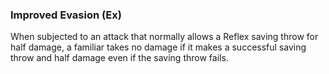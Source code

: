 ### **Improved Evasion** (Ex)

When subjected to an attack that normally allows a Reflex saving throw for half damage, a familiar takes no damage if it makes a successful saving throw and half damage even if the saving throw fails.